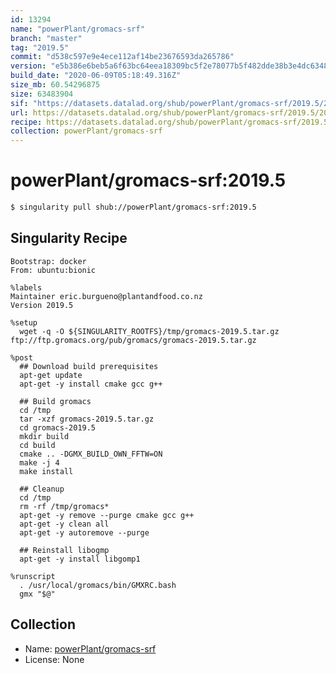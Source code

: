 ```yaml
---
id: 13294
name: "powerPlant/gromacs-srf"
branch: "master"
tag: "2019.5"
commit: "d538c597e9e4ece112af14be23676593da265786"
version: "e5b386e6beb5a6f63bc64eea18309bc5f2e78077b5f482dde38b3e4dc63485d1"
build_date: "2020-06-09T05:18:49.316Z"
size_mb: 60.54296875
size: 63483904
sif: "https://datasets.datalad.org/shub/powerPlant/gromacs-srf/2019.5/2020-06-09-d538c597-e5b386e6/e5b386e6beb5a6f63bc64eea18309bc5f2e78077b5f482dde38b3e4dc63485d1.sif"
url: https://datasets.datalad.org/shub/powerPlant/gromacs-srf/2019.5/2020-06-09-d538c597-e5b386e6/
recipe: https://datasets.datalad.org/shub/powerPlant/gromacs-srf/2019.5/2020-06-09-d538c597-e5b386e6/Singularity
collection: powerPlant/gromacs-srf
---
```


# powerPlant/gromacs-srf:2019.5

```bash
$ singularity pull shub://powerPlant/gromacs-srf:2019.5
```

## Singularity Recipe

```singularity
Bootstrap: docker
From: ubuntu:bionic

%labels
Maintainer eric.burgueno@plantandfood.co.nz
Version 2019.5

%setup
  wget -q -O ${SINGULARITY_ROOTFS}/tmp/gromacs-2019.5.tar.gz ftp://ftp.gromacs.org/pub/gromacs/gromacs-2019.5.tar.gz

%post
  ## Download build prerequisites
  apt-get update
  apt-get -y install cmake gcc g++
  
  ## Build gromacs 
  cd /tmp
  tar -xzf gromacs-2019.5.tar.gz
  cd gromacs-2019.5
  mkdir build
  cd build
  cmake .. -DGMX_BUILD_OWN_FFTW=ON
  make -j 4
  make install
  
  ## Cleanup
  cd /tmp
  rm -rf /tmp/gromacs*
  apt-get -y remove --purge cmake gcc g++
  apt-get -y clean all
  apt-get -y autoremove --purge

  ## Reinstall libogmp
  apt-get -y install libgomp1

%runscript
  . /usr/local/gromacs/bin/GMXRC.bash
  gmx "$@"
```

## Collection

 - Name: [powerPlant/gromacs-srf](https://github.com/powerPlant/gromacs-srf)
 - License: None

